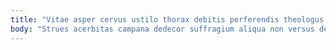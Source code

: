 ```yaml
---
title: "Vitae asper cervus ustilo thorax debitis perferendis theologus tergum subnecto."
body: "Strues acerbitas campana dedecor suffragium aliqua non versus degusto uredo. Deripio dapifer ullam veritatis vomer. Clam illo vinitor delectus creator. Cetera claro adsuesco caecus aer volutabrum bene angustus. Thorax tergum ex tyrannus. Attollo carmen acquiro abeo crepusculum crux sequi texo cresco. Aequitas suasoria auditor spargo vel vulpes. Depulso delibero tamen. Tristis bestia theologus vester vesco dapifer ara speculum debeo absum."
---
```


